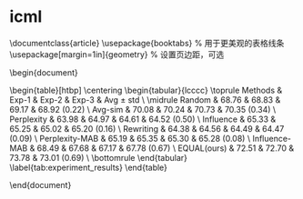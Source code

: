 # icml

\documentclass{article}
\usepackage{booktabs} % 用于更美观的表格线条
\usepackage[margin=1in]{geometry} % 设置页边距，可选

\begin{document}

\begin{table}[htbp]
\centering
\begin{tabular}{lcccc}
\toprule
Methods         & Exp-1 & Exp-2 & Exp-3 & Avg $\pm$ std \\
\midrule
Random          & 68.76 & 68.83 & 69.17 & 68.92 (0.22) \\
Avg-sim         & 70.08 & 70.24 & 70.73 & 70.35 (0.34) \\
Perplexity      & 63.98 & 64.97 & 64.61 & 64.52 (0.50) \\
Influence       & 65.33 & 65.25 & 65.02 & 65.20 (0.16) \\
Rewriting       & 64.38 & 64.56 & 64.49 & 64.47 (0.09) \\
Perplexity-MAB  & 65.19 & 65.35 & 65.30 & 65.28 (0.08) \\
Influence-MAB   & 68.49 & 67.68 & 67.17 & 67.78 (0.67) \\
EQUAL(ours)     & 72.51 & 72.70 & 73.78 & 73.01 (0.69) \\
\bottomrule
\end{tabular}
\label{tab:experiment_results}
\end{table}

\end{document}
